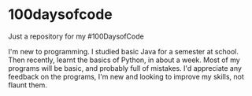 # 100daysofcode
Just a repository for my #100DaysofCode

I'm new to programming. I studied basic Java for a semester at school. Then recently,
learnt the basics of Python, in about a week. Most of my programs will be basic, and
probably full of mistakes. I'd appreciate any feedback on the programs, I'm new and
looking to improve my skills, not flaunt them.
